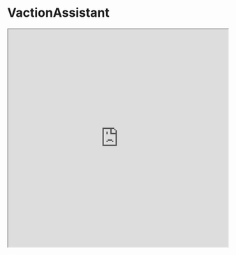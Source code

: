 # VactionAssistant
<iframe src="https://www.notion.so/Your-Personal-Email-Assistant-APp-78c1cea93c6a497fbcd1b8cab6ff77e9?pvs=4" width="100%" height="500px"></iframe>
